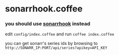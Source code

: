 # sonarrhook.coffee

### you should use [sonarrhook](https://github.com/kamaln7/sonarrhook) instead

edit `config/index.coffee` and run `coffee index.coffee`

you can get sonarr's series ids by browsing to `http://SONARR_IP:PORT/api/series?apikey=API_KEY`
